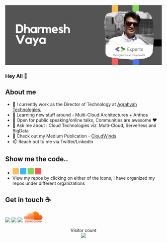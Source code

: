 <img src="https://github.com/drvaya/drvaya/blob/master/drvaya-github-profile.png">

### Hey All 👋

## About me
- 🔭 I currently work as the Director of Technology at [Agrahyah Technologies.](https://agrahyah.com/cloud)
- 🌱 Learning new stuff around - Multi-Cloud Architectures + Anthos
- 🎤 Open for public speaking/online talks, Communities are awesome :heart: 
- 💬 Ask me about : Cloud Technologies viz. Multi-Cloud, Serverless and BigData
- 📝 Check out my Medium Publication - [CloudWinds](https://medium.com/CloudWinds)
- 📫 Reach out to me via Twitter/LinkedIn

## Show me the code..
- [<img height="20px" width="20px" src="https://github.com/drvaya/drvaya/blob/master/GHAmber.png"/>](https://github.com/drvaya-learn) [<img height="20px" width="20px" src="https://github.com/drvaya/drvaya/blob/master/GHBlue.png"/>](https://github.com/drvaya-work) [<img height="20px" width="20px" src="https://github.com/drvaya/drvaya/blob/master/GHGreen.png"/>](https://github.com/drvaya-opensource) [<img height="20px" width="20px" src="https://github.com/drvaya/drvaya/blob/master/GHRed.png"/>](https://github.com/drvaya-plan)
- View my repos by clicking on either of the icons, I have organized my repos under different organizations

## Get in touch :coffee:
[<img src="https://img.shields.io/badge/twitter-%231DA1F2.svg?&style=for-the-badge&logo=twitter&logoColor=white" />](https://twitter.com/@DRVaya) [<img src="https://img.shields.io/badge/medium-%2312100E.svg?&style=for-the-badge&logo=medium&logoColor=white" />](https://medium.com/@DRVaya)  [<img src="https://img.shields.io/badge/linkedin-%230077B5.svg?&style=for-the-badge&logo=linkedin&logoColor=white" />](https://www.linkedin.com/in/dharmeshvaya/) [<img height="35px" width="60px" src="https://github.com/drvaya/drvaya/blob/master/soundcloud.png"/>](https://soundcloud.com/dharmesh-vaya/github-profile-dharmesh-vaya)

<p align="center"> 
  Visitor count<br>
  <img src="https://profile-counter.glitch.me/drvaya/count.svg" />
</p>
